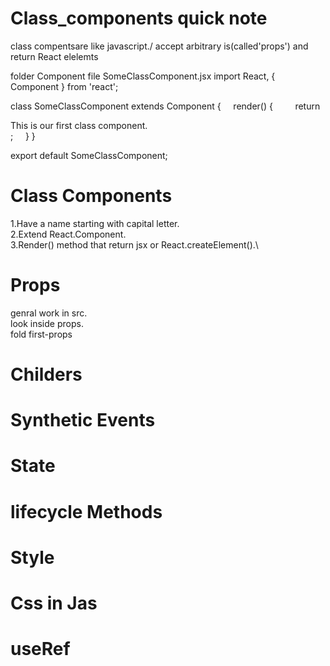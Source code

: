 # Class_components quick note
class compentsare like javascript./ accept arbitrary is(called'props') and return React elelemts

folder Component
file SomeClassComponent.jsx
import React, { Component } from 'react';
    
    
class SomeClassComponent extends Component {
    render() {
        return <div>This is our first class component.</div>;
    }
}
    
export default SomeClassComponent;





# Class Components
1.Have a name starting with capital letter.\
2.Extend React.Component.\
3.Render() method that return jsx or React.createElement().\





# Props
genral work in src.\
look inside props.\
fold first-props






# Childers





# Synthetic Events








# State






# lifecycle Methods








# Style



# Css in Jas







# useRef

